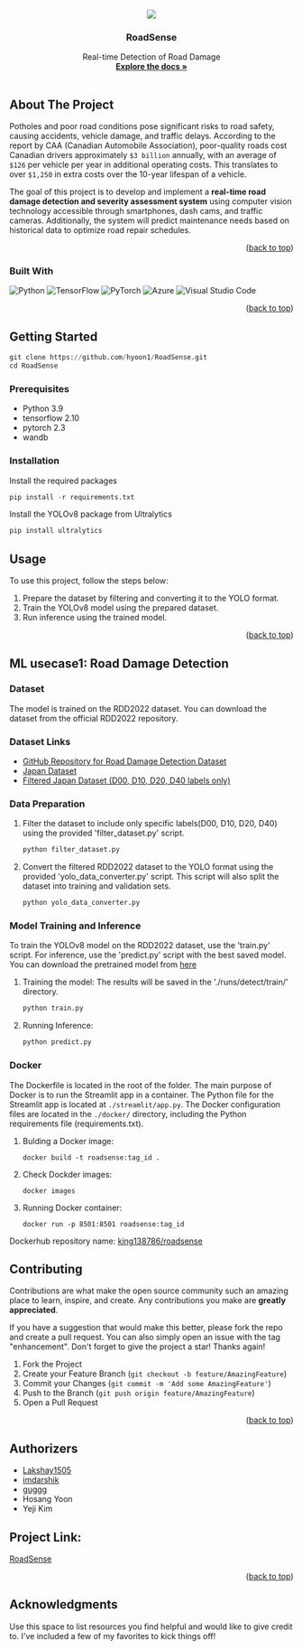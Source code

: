 <!-- https://github.com/othneildrew/Best-README-Template/ -->
<a name="readme-top"></a>



<!-- PROJECT LOGO -->
<br />
<div align="center">
  <a href="https://github.com/Lakshay1505/RoadSense">
    <img src="assets/logo.png">
  </a>

  <h3 align="center">RoadSense</h3>

  <p align="center">
    Real-time Detection of Road Damage
    <br />
    <a href="https://github.com/Lakshay1505/RoadSense"><strong>Explore the docs »</strong></a>
    <br />
    <br />
    <!--<a href="https://github.com/othneildrew/Best-README-Template">View Demo</a>
    ·
    <a href="https://github.com/othneildrew/Best-README-Template/issues/new?labels=bug&template=bug-report---.md">Report Bug</a>
    ·
    <a href="https://github.com/othneildrew/Best-README-Template/issues/new?labels=enhancement&template=feature-request---.md">Request Feature</a> -->
  </p>
</div>




<!-- ABOUT THE PROJECT -->
## About The Project

Potholes and poor road conditions pose significant risks to road safety, causing accidents, vehicle damage, and traffic delays. According to the report by CAA (Canadian Automobile Association), poor-quality roads cost Canadian drivers approximately `$3 billion` annually, with an average of `$126` per vehicle per year in additional operating costs. This translates to over `$1,250` in extra costs over the 10-year lifespan of a vehicle.

The goal of this project is to develop and implement a <b>real-time road damage detection and severity assessment system</b> using computer vision technology accessible through smartphones, dash cams, and traffic cameras. Additionally, the system will predict maintenance needs based on historical data to optimize road repair schedules.


<p align="right">(<a href="#readme-top">back to top</a>)</p>



### Built With
<!-- https://ileriayo.github.io/markdown-badges/ -->

![Python](https://img.shields.io/badge/python-3670A0?style=for-the-badge&logo=python&logoColor=ffdd54)
![TensorFlow](https://img.shields.io/badge/TensorFlow-%23FF6F00.svg?style=for-the-badge&logo=TensorFlow&logoColor=white)
![PyTorch](https://img.shields.io/badge/PyTorch-%23EE4C2C.svg?style=for-the-badge&logo=PyTorch&logoColor=white)
![Azure](https://img.shields.io/badge/azure-%230072C6.svg?style=for-the-badge&logo=microsoftazure&logoColor=white)
![Visual Studio Code](https://img.shields.io/badge/Visual%20Studio%20Code-0078d7.svg?style=for-the-badge&logo=visual-studio-code&logoColor=white)

<p align="right">(<a href="#readme-top">back to top</a>)</p>



<!-- GETTING STARTED -->
## Getting Started

```py
git clone https://github.com/hyoon1/RoadSense.git
cd RoadSense
```

### Prerequisites

- Python 3.9
- tensorflow 2.10
- pytorch 2.3
- wandb

### Installation
Install the required packages
```py
pip install -r requirements.txt
```
Install the YOLOv8 package from Ultralytics
```py
pip install ultralytics
```
<!--
1. Get a free API Key at [https://example.com](https://example.com)
2. Clone the repo
   ```sh
   git clone https://github.com/your_username_/Project-Name.git
   ```
3. Install NPM packages
   ```sh
   npm install
   ```
4. Enter your API in `config.js`
   ```js
   const API_KEY = 'ENTER YOUR API';
   ```

<p align="right">(<a href="#readme-top">back to top</a>)</p>
-->



<!-- USAGE EXAMPLES -->
## Usage

To use this project, follow the steps below:

1. Prepare the dataset by filtering and converting it to the YOLO format.
2. Train the YOLOv8 model using the prepared dataset.
3. Run inference using the trained model.

<p align="right">(<a href="#readme-top">back to top</a>)</p>

<!-- ML usecase 1: Road Damage Detection -->
## ML usecase1: Road Damage Detection
### Dataset
The model is trained on the RDD2022 dataset. You can download the dataset from the official RDD2022 repository.
### Dataset Links

- [GitHub Repository for Road Damage Detection Dataset](https://github.com/sekilab/RoadDamageDetector)
- [Japan Dataset](https://bigdatacup.s3.ap-northeast-1.amazonaws.com/2022/CRDDC2022/RDD2022/Country_Specific_Data_CRDDC2022/RDD2022_Japan.zip)
- [Filtered Japan Dataset (D00, D10, D20, D40 labels only)](https://stuconestogacon-my.sharepoint.com/:u:/g/personal/hyoon6442_conestogac_on_ca/ETxbhuMBQX5OhqSsITEUUYgBcrU2wipogzRVdDbYcjgI5Q?e=SfISCj)
### Data Preparation
1. Filter the dataset to include only specific labels(D00, D10, D20, D40) using the provided 'filter_dataset.py' script.
   ```py
   python filter_dataset.py
   ```
2. Convert the filtered RDD2022 dataset to the YOLO format using the provided 'yolo_data_converter.py' script. This script will also split the dataset into training and validation sets.
   ```py
   python yolo_data_converter.py
   ```
### Model Training and Inference
To train the YOLOv8 model on the RDD2022 dataset, use the 'train.py' script.
For inference, use the 'predict.py' script with the best saved model.
You can download the pretrained model from [here](https://stuconestogacon-my.sharepoint.com/:u:/g/personal/hyoon6442_conestogac_on_ca/EdYBEnPzaBVOjvr-FyZkqwEBUoGGf6L6TNdbIswAKV0sRw?e=H1T9gL)
1. Training the model: The results will be saved in the './runs/detect/train/' directory.
   ```py
   python train.py
   ```
2. Running Inference:
   ```py
   python predict.py
   ```

### Docker
The Dockerfile is located in the root of the folder. The main purpose of Docker is to run the Streamlit app in a container. The Python file for the Streamlit app is located at `./streamlit/app.py`. The Docker configuration files are located in the `./docker/` directory, including the Python requirements file (requirements.txt).

1. Bulding a Docker image:
   ```
   docker build -t roadsense:tag_id .
   ```
2. Check Dockder images:
   ```
   docker images
   ```
3. Running Docker container:
   ```
   docker run -p 8501:8501 roadsense:tag_id

Dockerhub repository name: [king138786/roadsense](https://hub.docker.com/r/king138786/roadsense)


<!-- CONTRIBUTING -->
## Contributing

Contributions are what make the open source community such an amazing place to learn, inspire, and create. Any contributions you make are **greatly appreciated**.

If you have a suggestion that would make this better, please fork the repo and create a pull request. You can also simply open an issue with the tag "enhancement".
Don't forget to give the project a star! Thanks again!

1. Fork the Project
2. Create your Feature Branch (`git checkout -b feature/AmazingFeature`)
3. Commit your Changes (`git commit -m 'Add some AmazingFeature'`)
4. Push to the Branch (`git push origin feature/AmazingFeature`)
5. Open a Pull Request

<p align="right">(<a href="#readme-top">back to top</a>)</p>



<!-- LICENSE 
## License

Distributed under the MIT License. See `LICENSE.txt` for more information.

<p align="right">(<a href="#readme-top">back to top</a>)</p>
-->



<!-- Authorizers -->
## Authorizers

- [Lakshay1505](https://github.com/Lakshay1505)
- [imdarshik](https://github.com/imdarshik)
- [guggg](https://github.com/guggg)
- Hosang Yoon
- Yeji Kim



## Project Link: 
[RoadSense](https://github.com/Lakshay1505/RoadSense)

<p align="right">(<a href="#readme-top">back to top</a>)</p>



<!-- ACKNOWLEDGMENTS -->
## Acknowledgments

Use this space to list resources you find helpful and would like to give credit to. I've included a few of my favorites to kick things off!